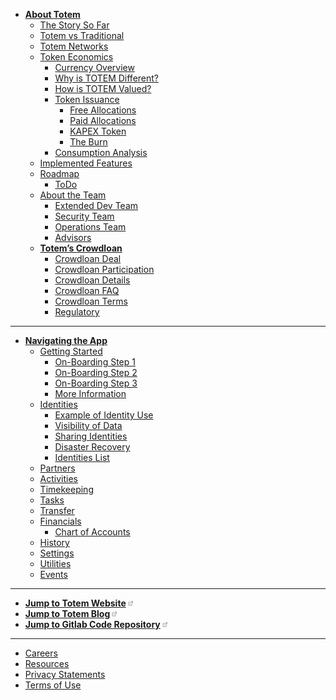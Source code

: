 * [**About Totem**](/)
    * [The Story So Far](information/story-so-far.md)
    * [Totem vs Traditional](information/totem-vs-traditional.md)
    * [Totem Networks](information/the-networks.md)
    * [Token Economics](information/overview-token.md)
        * [Currency Overview](information/what-is-token.md)
        * [Why is TOTEM Different?](information/overview-token-2.md)
        * [How is TOTEM Valued?](information/overview-token-3.md)
        * [Token Issuance](information/issuance/token-issuance.md)
            * [Free Allocations](information/issuance/free-allocations.md)
            * [Paid Allocations](information/issuance/paid-allocations.md)
            * [KAPEX Token](information/issuance/kapex-token.md)
            * [The Burn](information/issuance/the-burn.md)
        * [Consumption Analysis](information/overview-token-4.md)
    * [Implemented Features](information/roadmap/features.md)
    * [Roadmap](information/roadmap/roadmap.md)
        * [ToDo](information/roadmap/roadmap-1.md)
    <!-- * [Architecture](information/architecture.md) -->
    * [About the Team](totem/team/team-core.md)
        * [Extended Dev Team](totem/team/team-extended-dev.md)
        * [Security Team](totem/team/team-security.md)
        * [Operations Team](totem/team/team-operations.md)
        * [Advisors](totem/team/team-advisors.md)
    * [**Totem’s Crowdloan**](crowdloan/crowdloan-intro.md)
        * [Crowdloan Deal](crowdloan/crowdloan-proposition.md)
        * [Crowdloan Participation](crowdloan/participation.md)
        * [Crowdloan Details](crowdloan/crowdloan-details.md)
        * [Crowdloan FAQ](crowdloan/crowdloan-faq.md)
        * [Crowdloan Terms](crowdloan/contribution-terms.md)
        * [Regulatory](crowdloan/regulation.md)
---
* [**Navigating the App**](app-docs/navigation.md)
    * [Getting Started](app-docs/on-boarding/getting-started.md)
        * [On-Boarding Step 1](app-docs/on-boarding/on-boarding-1.md)
        * [On-Boarding Step 2](app-docs/on-boarding/on-boarding-2.md)
        * [On-Boarding Step 3](app-docs/on-boarding/on-boarding-3.md)
        * [More Information](app-docs/on-boarding/on-boarding-other.md)
    * [Identities](app-docs/identities/identities.md)
        * [Example of Identity Use](app-docs/identities/identities-example.md)
        * [Visibility of Data](app-docs/identities/identities-visibility.md)
        * [Sharing Identities](app-docs/identities/identities-sharing.md)
        * [Disaster Recovery](app-docs/identities/identities-backups.md)
        * [Identities List](app-docs/identities/identities-list.md)
    * [Partners](app-docs/partners.md)
    * [Activities](app-docs/activities.md)
    * [Timekeeping](app-docs/timekeeping.md)
    * [Tasks](app-docs/tasks.md)
    * [Transfer](app-docs/transfer.md)
    * [Financials](app-docs/financials.md)
        * [Chart of Accounts](information/chart-of-accounts.md)
    * [History](app-docs/history.md)
    * [Settings](app-docs/settings.md)
    * [Utilities](app-docs/utilities.md)
    * [Events](app-docs/events.md)
<!-- * **FAQ** -->
<!-- * **API Docs** -->
---
* [**Jump to Totem Website**<span class="q-inlineBlock qu-verticalAlign--text-bottom" width="10px" name="ExternalLinkBidi" style="box-sizing: border-box; display: inline-block; width: 10px; height: 10px; flex-shrink: 0; line-height: 0; margin-left: 2px;"><span class="CssComponent__CssInlineComponent-sc-1oskqb9-1 Icon___StyledCssInlineComponent-sc-11tmcw7-0 lcSoNN"><svg width="16px" height="16px" viewBox="0 0 24 24"><g id="external_link" class="icon_svg-stroke" stroke="#666" stroke-width="1.5" fill="none" fill-rule="evenodd" stroke-linecap="round" stroke-linejoin="round"><polyline points="17 13.5 17 19.5 5 19.5 5 7.5 11 7.5"></polyline><path d="M14,4.5 L20,4.5 L20,10.5 M20,4.5 L11,13.5"></path></g></svg></span></span>](http://bit.ly/3r4Wbuc)
* [**Jump to Totem Blog**<span class="q-inlineBlock qu-verticalAlign--text-bottom" width="10px" name="ExternalLinkBidi" style="box-sizing: border-box; display: inline-block; width: 10px; height: 10px; flex-shrink: 0; line-height: 0; margin-left: 2px;"><span class="CssComponent__CssInlineComponent-sc-1oskqb9-1 Icon___StyledCssInlineComponent-sc-11tmcw7-0 lcSoNN"><svg width="16px" height="16px" viewBox="0 0 24 24"><g id="external_link" class="icon_svg-stroke" stroke="#666" stroke-width="1.5" fill="none" fill-rule="evenodd" stroke-linecap="round" stroke-linejoin="round"><polyline points="17 13.5 17 19.5 5 19.5 5 7.5 11 7.5"></polyline><path d="M14,4.5 L20,4.5 L20,10.5 M20,4.5 L11,13.5"></path></g></svg></span></span>](http://bit.ly/3r9QEmq) 
* [**Jump to Gitlab Code Repository**<span class="q-inlineBlock qu-verticalAlign--text-bottom" width="10px" name="ExternalLinkBidi" style="box-sizing: border-box; display: inline-block; width: 10px; height: 10px; flex-shrink: 0; line-height: 0; margin-left: 2px;"><span class="CssComponent__CssInlineComponent-sc-1oskqb9-1 Icon___StyledCssInlineComponent-sc-11tmcw7-0 lcSoNN"><svg width="16px" height="16px" viewBox="0 0 24 24"><g id="external_link" class="icon_svg-stroke" stroke="#666" stroke-width="1.5" fill="none" fill-rule="evenodd" stroke-linecap="round" stroke-linejoin="round"><polyline points="17 13.5 17 19.5 5 19.5 5 7.5 11 7.5"></polyline><path d="M14,4.5 L20,4.5 L20,10.5 M20,4.5 L11,13.5"></path></g></svg></span></span>](http://bit.ly/3pBn88M)
<!-- * [Installing these docs](misc/installing-docs.md) -->
---
* [Careers](totem/jobs.md)
* [Resources](totem/resources.md)
* [Privacy Statements](totem/privacy.md)
* [Terms of Use](totem/terms.md)
    <!-- * [**Hello Crowdfunding!**](crowdfund-docs/Crowdfunding.md)
    * [Overview](crowdfund-docs/Crowdfunding-at-a-glance.md)
    * [Token Economics](crowdfund-docs/overview-token-redirect.md)
    * [Use of Funds](crowdfund-docs/Crowdfunding-use-of-funds.md)
    * [Crowdfunding Details](crowdfund-docs/crowdfund-details.md)
    * [**How to Participate**](crowdfund-docs/Crowdfunding-how-to.md)
    * [Crowdfunding FAQ](crowdfund-docs/Crowdfunding-faq.md)
    * [Regulation](crowdfund-docs/regulation.md)
    * [Post Crowdfunding](crowdfund-docs/post-Crowdfunding.md)
    * [Contribution Terms](crowdfund-docs/contribution-terms.md)-->
